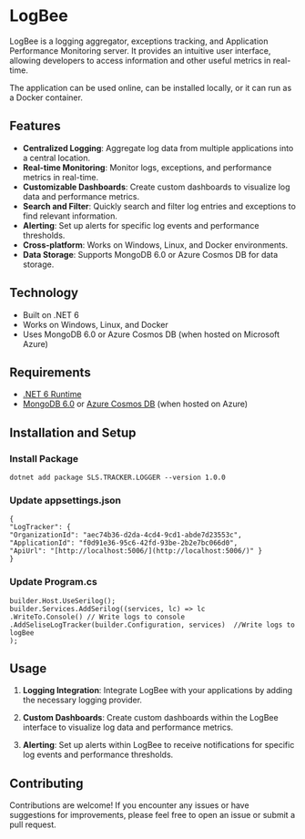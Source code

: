 # LogBee

LogBee is a logging aggregator, exceptions tracking, and Application Performance Monitoring server. It provides an intuitive user interface, allowing developers to access information and other useful metrics in real-time.

The application can be used online, can be installed locally, or it can run as a Docker container.

## Features

- **Centralized Logging**: Aggregate log data from multiple applications into a central location.
- **Real-time Monitoring**: Monitor logs, exceptions, and performance metrics in real-time.
- **Customizable Dashboards**: Create custom dashboards to visualize log data and performance metrics.
- **Search and Filter**: Quickly search and filter log entries and exceptions to find relevant information.
- **Alerting**: Set up alerts for specific log events and performance thresholds.
- **Cross-platform**: Works on Windows, Linux, and Docker environments.
- **Data Storage**: Supports MongoDB 6.0 or Azure Cosmos DB for data storage.


## Technology

- Built on .NET 6
- Works on Windows, Linux, and Docker
- Uses MongoDB 6.0 or Azure Cosmos DB (when hosted on Microsoft Azure)


## Requirements

- [.NET 6 Runtime](https://dotnet.microsoft.com/download/dotnet/6.0)
- [MongoDB 6.0](https://www.mongodb.com/try/download/community) or [Azure Cosmos DB](https://azure.microsoft.com/en-us/services/cosmos-db/) (when hosted on Azure)


## Installation and Setup

### Install Package

    dotnet add package SLS.TRACKER.LOGGER --version 1.0.0

### Update appsettings.json

    { 
    "LogTracker": { 
    "OrganizationId": "aec74b36-d2da-4cd4-9cd1-abde7d23553c", 
    "ApplicationId": "f0d91e36-95c6-42fd-93be-2b2e7bc066d0", 
    "ApiUrl": "[http://localhost:5006/](http://localhost:5006/)" } 
    }

### Update Program.cs

    builder.Host.UseSerilog();
    builder.Services.AddSerilog((services, lc) => lc 
    .WriteTo.Console() // Write logs to console 
    .AddSeliseLogTracker(builder.Configuration, services)  //Write logs to logBee
    );


## Usage

1.  **Logging Integration**: Integrate LogBee with your applications by adding the necessary logging provider.
    
2.  **Custom Dashboards**: Create custom dashboards within the LogBee interface to visualize log data and performance metrics.
    
3.  **Alerting**: Set up alerts within LogBee to receive notifications for specific log events and performance thresholds.
    

## Contributing

Contributions are welcome! If you encounter any issues or have suggestions for improvements, please feel free to open an issue or submit a pull request.
